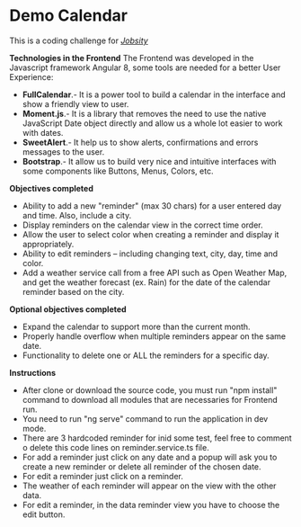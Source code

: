 
# Demo Calendar
This is a coding challenge for [*Jobsity*](https://www.jobsity.com)

**Technologies in the Frontend**
 The Frontend was developed in the Javascript framework Angular 8, some tools are needed for a better User Experience:
 
 - **FullCalendar**.- It is a power tool to build a calendar in the interface and show a friendly view to user.
 - **Moment.js**.- It is a library that removes the need to use the native JavaScript Date object directly and allow us a whole lot easier to work with dates.
 - **SweetAlert**.- It help us to show alerts, confirmations and errors messages to the user.
 - **Bootstrap**.- It allow us to build very nice and  intuitive interfaces with some components like Buttons, Menus, Colors, etc.
 

**Objectives completed**

 - Ability to add a new "reminder" (max 30 chars) for a user entered day and time. Also, include a city.
 - Display reminders on the calendar view in the correct time order.
 - Allow the user to select color when creating a reminder and display it appropriately.
 - Ability to edit reminders – including changing text, city, day, time and color.
 - Add a weather service call from a free API such as Open Weather Map, and get the weather forecast (ex. Rain) for the date of the calendar reminder based on the city.
 
**Optional objectives completed**

 - Expand the calendar to support more than the current month.
 - Properly handle overflow when multiple reminders appear on the same date.
 - Functionality to delete one or ALL the reminders for a specific day.

**Instructions**

 - After clone or download the source code, you must run "npm install" command to download all modules that are necessaries for Frontend run.
 - You need to run "ng serve" command to run the application in dev mode.
 - There are 3 hardcoded reminder for inid some test, feel free to comment o delete this code lines on reminder.service.ts file.
 - For add a reminder just click on any date and a popup will ask you to create a new reminder or delete all reminder of the chosen date.
 - For edit a reminder just click on a reminder.
 - The weather of each reminder will appear on the view with the other data.
 - For edit a reminder, in the data reminder view you have to choose the edit button.